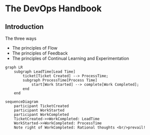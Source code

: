 # The DevOps Handbook

## Introduction
The three ways

* The principles of Flow
* The principles of Feedback
* The principles of Continual Learning and Experimentation

```mermaid
graph LR
    subgraph LeadTime[Lead Time]
        ticket[Ticket Created] --> ProcessTime;
        subgraph ProcessTime[Process Time]
            start[Work Started] --> complete[Work Completed];
        end
    end
```

```mermaid
sequenceDiagram
    participant TicketCreated
    participant WorkStarted
    participant WorkCompleted
    TicketCreated->>WorkCompleted: LeadTime
    WorkStarted->>WorkCompleted: ProcessTime
    Note right of WorkCompleted: Rational thoughts <br/>prevail!
```
